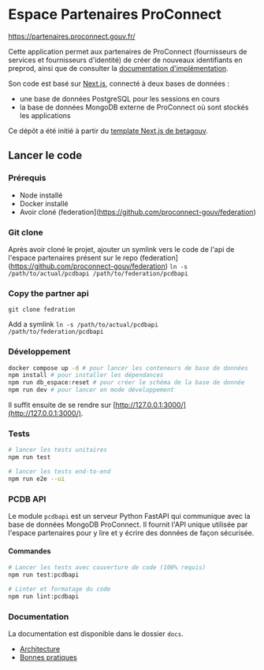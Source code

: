 # Espace Partenaires ProConnect

https://partenaires.proconnect.gouv.fr/

Cette application permet aux partenaires de ProConnect (fournisseurs de services et fournisseurs d'identité) de créer de nouveaux identifiants en preprod, ainsi que de consulter la [documentation d'implémentation](https://partenaires.proconnect.gouv.fr/docs).

Son code est basé sur [Next.js](https://nextjs.org/), connecté à deux bases de données :

- une base de données PostgreSQL pour les sessions en cours
- la base de données MongoDB externe de ProConnect où sont stockés les applications

Ce dépôt a été initié à partir du [template Next.js de betagouv](https://github.com/betagouv/template-nextjs).

## Lancer le code

### Prérequis

- Node installé
- Docker installé
- Avoir cloné (federation](https://github.com/proconnect-gouv/federation)

### Git clone

Après avoir cloné le projet, ajouter un symlink vers le code de l'api de l'espace partenaires présent sur le repo (federation](https://github.com/proconnect-gouv/federation) `ln -s /path/to/actual/pcdbapi /path/to/federation/pcdbapi`

### Copy the partner api

```
git clone fedration

```

Add a symlink `ln -s /path/to/actual/pcdbapi /path/to/federation/pcdbapi`

### Développement

```bash
docker compose up -d # pour lancer les conteneurs de base de données
npm install # pour installer les dépendances
npm run db_espace:reset # pour créer le schéma de la base de donnée
npm run dev # pour lancer en mode développement
```

Il suffit ensuite de se rendre sur [http://127.0.0.1:3000/](http://127.0.0.1:3000/).

### Tests

```bash
# lancer les tests unitaires
npm run test

# lancer les tests end-to-end
npm run e2e --ui
```

### PCDB API

Le module `pcdbapi` est un serveur Python FastAPI qui communique avec la base de données
MongoDB ProConnect. Il fournit l'API unique utilisée par l'espace partenaires pour y lire et y écrire des données de façon sécurisée.

#### Commandes

```bash
# Lancer les tests avec couverture de code (100% requis)
npm run test:pcdbapi

# Linter et formatage du code
npm run lint:pcdbapi

```

### Documentation

La documentation est disponible dans le dossier `docs`.

- [Architecture](docs/architecture.md)
- [Bonnes pratiques](/docs/best-practices.md)
